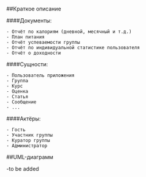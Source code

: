 ##Краткое описание

####Документы:

	- Отчёт по калориям (дневной, месячный и т.д.)
	- План питания
	- Отчёт успеваемости группы
	- Отчёт по индивидуальной статистике пользователя
	- Отчёт о доходности

####Сущности:

	- Пользователь приложения
	- Группа
	- Курс
	- Оценка
	- Статья
	- Сообщение
	- ...

####Актёры:

	- Гость
	- Участник группы
	- Куратор группы
	- Администратор

##UML-диаграмм

-to be added